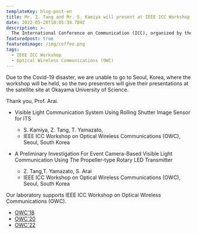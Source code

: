 ```yaml
---
templateKey: blog-post-en
title: Mr. Z. Tang and Mr. S. Kamiya will present at IEEE ICC Workshop on OWC
date: 2022-05-20T10:05:39.789Z
description: >-
  The International Conference on Communication (ICC), organized by the Institute of Electrical and Electronics Engineers (IEEE), is the most prestigious international conference in the field of communications, along with the Global Communication Conference (Globecom).
featuredpost: true
featuredimage: /img/coffee.png
tags:
  - IEEE ICC Workshop
  - Optical Wireless Communications (OWC)
---
```


Due to the Covid-19 disaster, we are unable to go to Seoul, Korea, where the workshop will be held, so the two presenters will give their presentations at the satellite site at Okayama University of Science.

Thank you, Prof. Arai.

- Visible Light Communication System Using Rolling Shutter Image Sensor for ITS

  - S. Kamiya, Z. Tang, T. Yamazato,
  - IEEE ICC Workshop on Optical Wireless Communications (OWC), Seoul, South Korea

- A Preliminary Investigation For Event Camera-Based Visible Light Communication Using The Propeller-type Rotary LED Transmitter
  - Z. Tang,T. Yamazato, S. Arai
  - IEEE ICC Workshop on Optical Wireless Communications (OWC), Seoul, South Korea

Our laboratory supports IEEE ICC Workshop on Optical Wireless Communications (OWC).

- [OWC'18](http://yamazato.nuee.nagoya-u.ac.jp/owc2018/)
- [OWC'20](http://yamazato.nuee.nagoya-u.ac.jp/owc2020)
- [OWC'22](http://yamazato.nuee.nagoya-u.ac.jp/owc2022)
